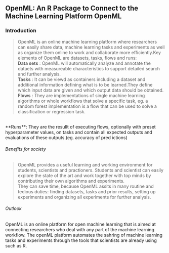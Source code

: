 ## OpenML: An R Package to Connect to the Machine Learning Platform OpenML
### Introduction
> OpenML is an online machine learning platform where researchers can easily share data, 
machine learning tasks and experiments as well as organize them online to work and 
collaborate more efficiently.Key elements of OpenML are datasets, tasks, flows and runs: <br >
**Data sets** : OpenML will automatically analyze and annotate the dataets with 
measureable characteristics to support detailed search and further analysis. <br >
**Tasks** : It can be viewd as containers including a dataset and additional information 
defining what is to be learned.They define which input data are given and which 
output data should be obtained.<br >
**Flows** : They are implementations of single machine learning algorithms or whole 
workflows that solve a specific task, eg. a random forest implementation is a flow that 
can be used to solve a classification or regression task.
<br >
**Runs**: They are the resullt of executing flows, optionally with preset hyperparameter 
values, on tasks and contain all expected outputs and evaluations of these outputs.(eg. accuracy of pred
ictions)

###### Benefits for society
> OpenML provides a useful learning and working environment for students, scientists and practioners.
Students and scientist can easily explore the state of the art and work together with top minds by 
contributing their own algorithms and experiments.<br >
They can save time, because OpenML assits in many routine and tedious duties: finding datasets, tasks and 
prior results, setting up experiments and organizing all experiments for further analysis.<br >

###### Outlook
OpenML is an online platform for open machine learning that is aimed at connecting 
researchers who deal with any part of the machine learning workflow. The openML platform 
automates the sahring of machine learning tasks and experiments through the tools that scientists 
are already using such as R.

